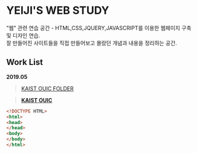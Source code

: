 # YEIJI'S WEB STUDY
"웹" 관련 연습 공간 - HTML,CSS,JQUERY,JAVASCRIPT를 이용한 웹페이지 구축 및 디자인 연습.  
잘 만들어진 사이트들을 직접 만들어보고 몰랐던 개념과 내용을 정리하는 공간.


## Work List

**2019.05**
> [KAIST OUIC FOLDER](https://github.com/humxm127/webPractice/tree/master/ouic#ouic-%ED%8E%98%EC%9D%B4%EC%A7%80-%EC%97%B0%EC%8A%B5)

> **[KAIST OUIC](ouic/ouic.html)**

```html
<!DOCTYPE HTML>
<html>
<head>
</head>
<body>
</body>
</html>
```
